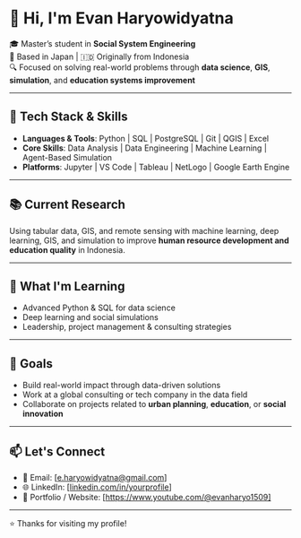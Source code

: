 # 👋 Hi, I'm Evan Haryowidyatna

🎓 Master’s student in **Social System Engineering**  
📍 Based in Japan | 🇮🇩 Originally from Indonesia  
🔍 Focused on solving real-world problems through **data science**, **GIS**, **simulation**, and **education systems improvement**

---

## 🔧 Tech Stack & Skills

- **Languages & Tools**: Python | SQL | PostgreSQL | Git | QGIS | Excel  
- **Core Skills**: Data Analysis | Data Engineering | Machine Learning | Agent-Based Simulation   
- **Platforms**: Jupyter | VS Code | Tableau | NetLogo | Google Earth Engine 

---

## 📚 Current Research

Using tabular data, GIS, and remote sensing with machine learning, deep learning, GIS, and simulation to improve **human resource development and education quality** in Indonesia.

---

## 🌱 What I'm Learning

- Advanced Python & SQL for data science  
- Deep learning and social simulations  
- Leadership, project management & consulting strategies  

---

## 🚀 Goals

- Build real-world impact through data-driven solutions  
- Work at a global consulting or tech company in the data field  
- Collaborate on projects related to **urban planning**, **education**, or **social innovation**

---

## 📫 Let's Connect

- 📧 Email: [e.haryowidyatna@gmail.com]  
- 🌐 LinkedIn: [[linkedin.com/in/yourprofile](https://www.linkedin.com/in/evan-haryowidyatna/)]  
- 📂 Portfolio / Website: [https://www.youtube.com/@evanharyo1509]

---

⭐️ Thanks for visiting my profile!
